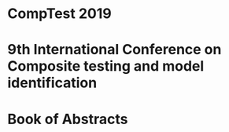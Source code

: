 # CompTest 2019
# 9th International Conference on Composite testing and model identification
# Book of Abstracts
